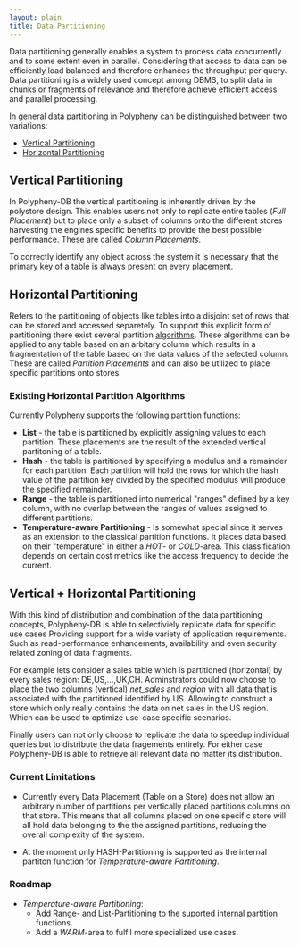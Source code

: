 ```yaml
---
layout: plain
title: Data Partitioning
---
```


Data partitioning generally enables a system to process data concurrently and to some extent even in parallel. Considering that access to data can be 
efficiently load balanced and therefore enhances the throughput per query.
Data partitioning is a widely used concept among DBMS, to split data in chunks or fragments of relevance
and therefore achieve efficient access and parallel processing. 

In general data partitioning in Polypheny can be distinguished between two variations:

* [Vertical Partitioning](#vertical-partitioning)
* [Horizontal Partitioning](#horizontal-partitioning)

## Vertical Partitioning
In Polypheny-DB the vertical partitioning is inherently driven by the polystore design.
This enables users not only to replicate entire tables (*Full Placement*) but to place only a subset of columns onto the different stores harvesting the engines specific benefits to provide the best possible performance.
These are called *Column Placements*.

To correctly identify any object across the system it is necessary that the primary key of a table is always present on every placement.



## Horizontal Partitioning
Refers to the partitioning of objects like tables into a disjoint set of rows that can be stored and accessed separetely.
To support this explicit form of partitioning there exist several partition [algorithms](#existing-horizontal-partition-algorithms).
These algorithms can be applied to any table based on an arbitary column which results in a fragmentation of the table 
based on the data values of the selected column. 
These are called *Partition Placements* and can also be utilized to place specific partitions onto stores.

### Existing Horizontal Partition Algorithms

Currently Polypheny supports the following partition functions:
* **List** - the table is partitioned by explicitly assigning values to each partition. These placements are the result of the extended vertical partitoning of a table.
* **Hash** - the table is partitioned by specifying a modulus and a remainder for each partition. Each partition will hold the rows for which the hash value of the partition key divided by the specified modulus will produce the specified remainder.
* **Range** - the table is partitioned into numerical "ranges" defined by a key column, with no overlap between  the ranges of values assigned to different partitions. 
* **Temperature-aware Partitioning** - Is somewhat special since it serves as an extension to the classical partition functions.
It places data based on their "temperature" in either a *HOT*- or *COLD*-area. This classification depends on certain cost metrics like the access frequency to decide
the current.


## Vertical + Horizontal Partitioning

With this kind of distribution and combination of the data partitioning concepts, Polypheny-DB is able to selectiviely replicate data for specific use cases
Providing support for a wide variety of application requirements. Such as read-performance enhancements, availability and even security related zoning of data fragments. 

For example lets consider a sales table which is partitioned (horizontal) by every sales region: DE,US,...,UK,CH. Adminstrators could now choose to place the 
two columns (vertical) *net_sales* and *region* with all data that is associated with the partitioned identified by US.
Allowing to construct a store which only really contains the data on net sales in the US region. Which can be used to optimize use-case specific scenarios.

Finally users can not only choose to replicate the data to speedup individual queries but to distribute the data fragements entirely. For either case Polypheny-DB is able to retrieve all relevant data no matter its distribution.


### Current Limitations

* Currently every Data Placement (Table on a Store) does not allow an arbitrary number of partitions per vertically placed partitions columns on that store.
This means that all columns placed on one specific store will all hold data belonging to the the assigned partitions, reducing the overall complexity of the system.

* At the moment only HASH-Partitioning is supported as the internal partiton function for *Temperature-aware Partitioning*.

### Roadmap
* *Temperature-aware Partitioning*:
  * Add Range- and List-Partitioning to the suported internal partition functions.
  * Add a *WARM*-area to fulfil more specialized use cases.




